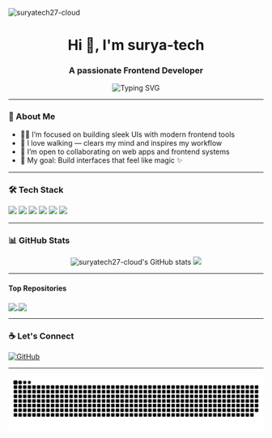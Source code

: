 <p align="left">
  <img src="https://komarev.com/ghpvc/?username=suryatech27-cloud&label=Profile%20views&color=0e75b6&style=flat" alt="suryatech27-cloud" />
</p>

<h1 align="center">Hi 👋, I'm surya-tech</h1>
<h3 align="center">A passionate Frontend Developer</h3>

<p align="center">
  <img src="https://readme-typing-svg.demolab.com?font=Fira+Code&duration=2000&pause=1000&center=true&vCenter=true&width=435&lines=Frontend+Developer;Code.+Design.+Build.;Let%E2%80%99s+walk+and+work+together+%F0%9F%91%A9%E2%80%8D%F0%9F%92%BB" alt="Typing SVG" />
</p>

---

### 🧠 About Me

- 👨‍💻 I’m focused on building sleek UIs with modern frontend tools  
- 🏃 I love walking — clears my mind and inspires my workflow  
- 👯 I’m open to collaborating on web apps and frontend systems  
- 🎯 My goal: Build interfaces that feel like magic ✨  

---

### 🛠️ Tech Stack

<p align="left">
  <img src="https://img.shields.io/badge/-HTML5-E34F26?style=for-the-badge&logo=html5&logoColor=white" />
  <img src="https://img.shields.io/badge/-CSS3-1572B6?style=for-the-badge&logo=css3" />
  <img src="https://img.shields.io/badge/-JavaScript-F7DF1E?style=for-the-badge&logo=javascript&logoColor=black" />
  <img src="https://img.shields.io/badge/-React-61DAFB?style=for-the-badge&logo=react&logoColor=black" />
  <img src="https://img.shields.io/badge/-Tailwind_CSS-38B2AC?style=for-the-badge&logo=tailwind-css&logoColor=white" />
  <img src="https://img.shields.io/badge/-Git-F05032?style=for-the-badge&logo=git&logoColor=white" />
</p>

---

### 📊 GitHub Stats

<p align="center">
  <img src="https://github-readme-stats.vercel.app/api?username=suryatech27-cloud&show_icons=true&theme=radical" alt="suryatech27-cloud's GitHub stats" width="400"/>
   <img src="https://github-readme-streak-stats.herokuapp.com?user=suryatech27-cloud&theme=radical&hide_border=true" width="400"/>
</p>

---

#### Top Repositories


<a href="https://github.com/anuraghazra/github-readme-stats">
  <img align="center" src="https://github-readme-stats.vercel.app/api/pin/?username=suryatech27-cloud&repo=helm-secure-push&theme=buefy" />
</a>
<a href="https://github.com/anuraghazra/anuraghazra.github.io">
  <img align="center" src="https://github-readme-stats.vercel.app/api/pin/?username=suryatech27-cloud&repo=openpilot&theme=buefy" />
</a>

---

### ☕ Let's Connect

<p align="left">
  <a href="https://github.com/suryatech27-cloud" target="_blank">
    <img alt="GitHub" src="https://img.shields.io/badge/GitHub-100000?style=for-the-badge&logo=github&logoColor=white" />
  </a>
</p>

---

<p align="center">
  <img src="https://raw.githubusercontent.com/Platane/snk/output/github-contribution-grid-snake.svg" alt="snake animation" />
</p>
